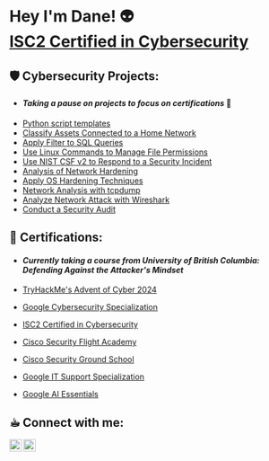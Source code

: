 <h1>Hey I'm Dane! 👽 <br/><a <a href="https://www.linkedin.com/in/dainecryption/">ISC2 Certified in Cybersecurity</a></h1>

<h2> 🛡️ Cybersecurity Projects: </h2>

  - <h4><i> Taking a pause on projects to focus on certifications </i> 🚧 </h4>
  - [Python script templates](https://github.com/dainecryption/Python-Scripts)
  - [Classify Assets Connected to a Home Network](https://github.com/dainecryption/ClassifyAssetsConnectedToAHomeNetwork/blob/main/README.md)
  - [Apply Filter to SQL Queries](https://github.com/dainecryption/ApplyFiltersToSQLQueries/blob/main/README.md)
  - [Use Linux Commands to Manage File Permissions](https://github.com/dainecryption/Use-Linux-Commands-to-Manage-File-Permissions/blob/main/README.md)
  - [Use NIST CSF v2 to Respond to a Security Incident](https://github.com/dainecryption/NIST-CSF-v2/blob/main/README.md)
  - [Analysis of Network Hardening](https://github.com/dainecryption/AnalysisNetworkHardening/blob/main/README.md)
  - [Apply OS Hardening Techniques](https://github.com/dainecryption/OSHardeningTechniques/blob/main/README.md)
  - [Network Analysis with tcpdump](https://github.com/dainecryption/NetworkAnalysiswithtcpdump/blob/main/README.md)
  - [Analyze Network Attack with Wireshark](https://github.com/dainecryption/AnalyzeNetworkAttackwithWireshark/blob/main/README.md)
  - [Conduct a Security Audit](https://github.com/dainecryption/SecurityAudit/blob/main/README.md)


<h2> 📜 Certifications: </h2>

  - <h4><i> Currently taking a course from University of British Columbia: Defending Against the Attacker's Mindset </i></h4>
  
  - [TryHackMe's Advent of Cyber 2024](https://github.com/dainecryption/dainecryption/blob/main/THMAdvent2024.pdf)
  - [Google Cybersecurity Specialization](https://www.coursera.org/account/accomplishments/specialization/RB6BM9WR6QQK)
  - [ISC2 Certified in Cybersecurity](https://github.com/dainecryption/dainecryption/blob/main/ISC2CC.pdf)
  - [Cisco Security Flight Academy](https://github.com/dainecryption/dainecryption/blob/main/FlightAcad-cert.pdf)
  - [Cisco Security Ground School](https://github.com/dainecryption/dainecryption/blob/main/GroundSchool-cert.pdf)
  - [Google IT Support Specialization](https://www.coursera.org/account/accomplishments/professional-cert/ABCFVC8528YW)
  - [Google AI Essentials](https://www.coursera.org/account/accomplishments/verify/ZMT4LLLDMAPV)
 

<h2> ☕︎ Connect with me:</h2>

[<img align="left" alt="DaineParaon | LinkedIn" width="22px" src="https://cdn.jsdelivr.net/npm/simple-icons@v3/icons/linkedin.svg" />][linkedin]
[<img align="left" alt="DaineParaon | Instagram" width="22px" src="https://cdn.jsdelivr.net/npm/simple-icons@v3/icons/instagram.svg" />][instagram]

[instagram]: https://www.instagram.com/dainegrs/
[linkedin]: https://linkedin.com/in/dainecryption/

<!--
**dainecryption** is a ✨ _special_ ✨ repository because its `README.md` (this file) appears on your GitHub profile.

Here are some ideas to get you started:

- 🔭 I’m currently working on ...
- 🌱 I’m currently learning ...
- 👯 I’m looking to collaborate on ...
- 🤔 I’m looking for help with ...
- 💬 Ask me about ...
- 📫 How to reach me: ...
- 😄 Pronouns: ...
- ⚡ Fun fact: ...
-->

